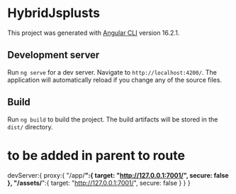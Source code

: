 # HybridJsplusts

This project was generated with [Angular CLI](https://github.com/angular/angular-cli) version 16.2.1.

## Development server

Run `ng serve` for a dev server. Navigate to `http://localhost:4200/`. The application will automatically reload if you change any of the source files.

## Build

Run `ng build` to build the project. The build artifacts will be stored in the `dist/` directory.

# to be added in parent to route 
devServer:{
      proxy:{
        "/app/**":{
          target: "http://127.0.0.1:7001/",
          secure: false
        },
        "/assets/**":{
          target: "http://127.0.0.1:7001/",
          secure: false
        }
      }
    }